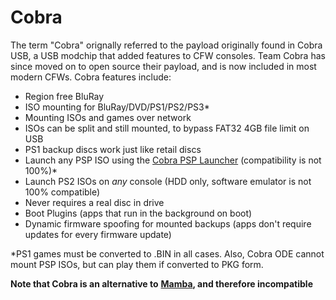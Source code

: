 # Cobra

The term "Cobra" orignally referred to the payload originally found in Cobra USB, a USB modchip that added features to CFW consoles. Team Cobra has since moved on to open source their payload, and is now included in most modern CFWs. Cobra features include:

* Region free BluRay
* ISO mounting for BluRay/DVD/PS1/PS2/PS3\*
* Mounting ISOs and games over network
* ISOs can be split and still mounted, to bypass FAT32 4GB file limit on USB
* PS1 backup discs work just like retail discs
* Launch any PSP ISO using the [Cobra PSP Launcher](http://store.brewology.com/ahomebrew.php?brewid=247) \(compatibility is not 100%\)\*
* Launch PS2 ISOs on _any_ console \(HDD only, software emulator is not 100% compatible\)
* Never requires a real disc in drive
* Boot Plugins \(apps that run in the background on boot\)
* Dynamic firmware spoofing for mounted backups \(apps don't require updates for every firmware update\)

\*PS1 games must be converted to .BIN in all cases. Also, Cobra ODE cannot mount PSP ISOs, but can play them if converted to PKG form.

**Note that Cobra is an alternative to** [**Mamba**](mamba.md)**, and therefore incompatible**

